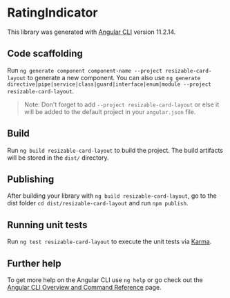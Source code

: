 # RatingIndicator

This library was generated with [Angular CLI](https://github.com/angular/angular-cli) version 11.2.14.

## Code scaffolding

Run `ng generate component component-name --project resizable-card-layout` to generate a new component. You can also use `ng generate directive|pipe|service|class|guard|interface|enum|module --project resizable-card-layout`.
> Note: Don't forget to add `--project resizable-card-layout` or else it will be added to the default project in your `angular.json` file. 

## Build

Run `ng build resizable-card-layout` to build the project. The build artifacts will be stored in the `dist/` directory.

## Publishing

After building your library with `ng build resizable-card-layout`, go to the dist folder `cd dist/resizable-card-layout` and run `npm publish`.

## Running unit tests

Run `ng test resizable-card-layout` to execute the unit tests via [Karma](https://karma-runner.github.io).

## Further help

To get more help on the Angular CLI use `ng help` or go check out the [Angular CLI Overview and Command Reference](https://angular.io/cli) page.
